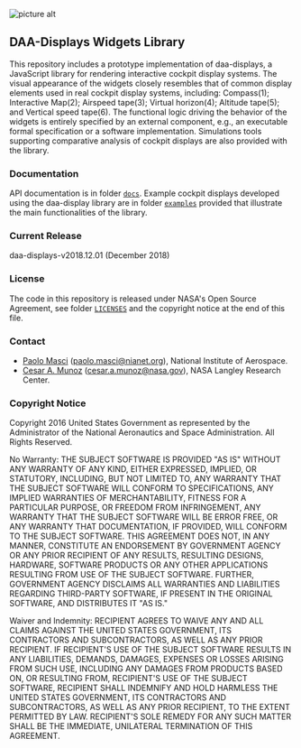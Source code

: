 ![picture alt](images/daa-displays.png "Example cockpit display created using the daa-displays library: (1) Compass; (2) Interactive
Map; (3) Airspeed; (4) Virtual horizon; (5) Altitude; (6) Vertical speed widget.")

DAA-Displays Widgets Library
-------

This repository includes a prototype implementation of daa-displays,
a JavaScript library for rendering interactive cockpit display systems.
The visual appearance of the widgets closely resembles that of common 
display elements used in real cockpit display systems, including:
Compass(1); Interactive Map(2); Airspeed tape(3); Virtual horizon(4); 
Altitude tape(5); and Vertical speed tape(6). 
The functional logic driving the behavior of the widgets is entirely 
specified by an external component, e.g., an executable formal
specification or a software implementation.
Simulations tools supporting comparative analysis of cockpit displays
are also provided with the library.

### Documentation
API documentation is in folder [`docs`](docs). 
Example cockpit displays developed using the daa-display library are
in folder [`examples`](examples) provided that illustrate the main 
functionalities of the library.

### Current Release
daa-displays-v2018.12.01 (December 2018)

### License

The code in this repository is released under NASA's Open Source
Agreement, see folder [`LICENSES`](LICENSES) and the copyright notice at the end of this file. 

### Contact

* [Paolo Masci](paolo.masci@nianet.org) (paolo.masci@nianet.org), National Institute of Aerospace.
* [Cesar A. Munoz](http://shemesh.larc.nasa.gov/people/cam) (cesar.a.munoz@nasa.gov), NASA Langley Research Center.

### Copyright Notice

Copyright 2016 United States Government as represented by the Administrator of the National Aeronautics and Space Administration. All Rights Reserved.

No Warranty: THE SUBJECT SOFTWARE IS PROVIDED "AS IS" WITHOUT ANY WARRANTY OF ANY KIND, EITHER EXPRESSED, IMPLIED, OR STATUTORY, INCLUDING, BUT NOT LIMITED TO, ANY WARRANTY THAT THE SUBJECT SOFTWARE WILL CONFORM TO SPECIFICATIONS, ANY IMPLIED WARRANTIES OF MERCHANTABILITY, FITNESS FOR A PARTICULAR PURPOSE, OR FREEDOM FROM INFRINGEMENT, ANY WARRANTY THAT THE SUBJECT SOFTWARE WILL BE ERROR FREE, OR ANY WARRANTY THAT DOCUMENTATION, IF PROVIDED, WILL CONFORM TO THE SUBJECT SOFTWARE. THIS AGREEMENT DOES NOT, IN ANY MANNER, CONSTITUTE AN ENDORSEMENT BY GOVERNMENT AGENCY OR ANY PRIOR RECIPIENT OF ANY RESULTS, RESULTING DESIGNS, HARDWARE, SOFTWARE PRODUCTS OR ANY OTHER APPLICATIONS RESULTING FROM USE OF THE SUBJECT SOFTWARE.  FURTHER, GOVERNMENT AGENCY DISCLAIMS ALL WARRANTIES AND LIABILITIES REGARDING THIRD-PARTY SOFTWARE, IF PRESENT IN THE ORIGINAL SOFTWARE, AND DISTRIBUTES IT "AS IS."

Waiver and Indemnity: RECIPIENT AGREES TO WAIVE ANY AND ALL CLAIMS AGAINST THE UNITED STATES GOVERNMENT, ITS CONTRACTORS AND SUBCONTRACTORS, AS WELL AS ANY PRIOR RECIPIENT.  IF RECIPIENT'S USE OF THE SUBJECT SOFTWARE RESULTS IN ANY LIABILITIES, DEMANDS, DAMAGES, EXPENSES OR LOSSES ARISING FROM SUCH USE, INCLUDING ANY DAMAGES FROM PRODUCTS BASED ON, OR RESULTING FROM, RECIPIENT'S USE OF THE SUBJECT SOFTWARE, RECIPIENT SHALL INDEMNIFY AND HOLD HARMLESS THE UNITED STATES GOVERNMENT, ITS CONTRACTORS AND SUBCONTRACTORS, AS WELL AS ANY PRIOR RECIPIENT, TO THE EXTENT PERMITTED BY LAW.  RECIPIENT'S SOLE REMEDY FOR ANY SUCH MATTER SHALL BE THE IMMEDIATE, UNILATERAL TERMINATION OF THIS AGREEMENT.
